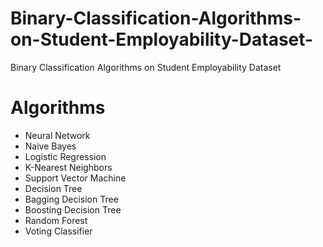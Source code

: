 # Binary-Classification-Algorithms-on-Student-Employability-Dataset-
Binary Classification Algorithms on Student Employability Dataset 

# Algorithms
* Neural Network
* Naive Bayes
* Logistic Regression
* K-Nearest Neighbors
* Support Vector Machine
* Decision Tree
* Bagging Decision Tree
* Boosting Decision Tree
* Random Forest
* Voting Classifier
